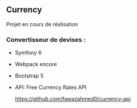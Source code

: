 ## Currency

Projet en cours de réalisation

### Convertisseur de devises :

- Symfony 6

- Webpack encore

- Bootstrap 5

- API: Free Currency Rates API

    https://github.com/fawazahmed0/currency-api

